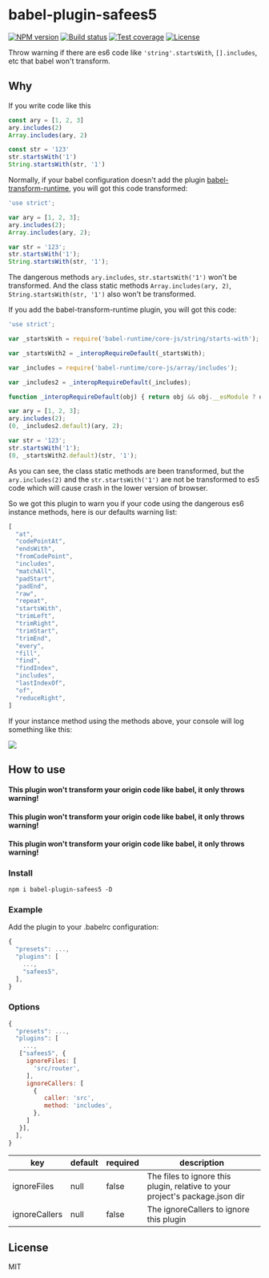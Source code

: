 # babel-plugin-safees5

[![NPM version][npm-image]][npm-url]
[![Build status][travis-image]][travis-url]
[![Test coverage][codecov-image]][codecov-url]
[![License][license-image]][license-url]

Throw warning if there are es6 code like `'string'.startsWith`, `[].includes`, etc that babel won't transform.

## Why

If you write code like this

```js
const ary = [1, 2, 3]
ary.includes(2)
Array.includes(ary, 2)

const str = '123'
str.startsWith('1')
String.startsWith(str, '1')
```

Normally, if your babel configuration doesn't add the plugin [babel-transform-runtime](https://www.npmjs.com/package/babel-plugin-transform-runtime), you will got this code transformed:

```js
'use strict';

var ary = [1, 2, 3];
ary.includes(2);
Array.includes(ary, 2);

var str = '123';
str.startsWith('1');
String.startsWith(str, '1');
```

The dangerous methods `ary.includes`, `str.startsWith('1')` won't be transformed. And the class static methods `Array.includes(ary, 2)`, `String.startsWith(str, '1')` also won't be transformed.

If you add the babel-transform-runtime plugin, you will got this code:

```js
'use strict';

var _startsWith = require('babel-runtime/core-js/string/starts-with');

var _startsWith2 = _interopRequireDefault(_startsWith);

var _includes = require('babel-runtime/core-js/array/includes');

var _includes2 = _interopRequireDefault(_includes);

function _interopRequireDefault(obj) { return obj && obj.__esModule ? obj : { default: obj }; }

var ary = [1, 2, 3];
ary.includes(2);
(0, _includes2.default)(ary, 2);

var str = '123';
str.startsWith('1');
(0, _startsWith2.default)(str, '1');
```

As you can see, the class static methods are been transformed, but the `ary.includes(2)` and the `str.startsWith('1')` are not be transformed to es5 code which will cause crash in the lower version of browser.

So we got this plugin to warn you if your code using the dangerous es6 instance methods, here is our defaults warning list:

```js
[
  "at",
  "codePointAt",
  "endsWith",
  "fromCodePoint",
  "includes",
  "matchAll",
  "padStart",
  "padEnd",
  "raw",
  "repeat",
  "startsWith",
  "trimLeft",
  "trimRight",
  "trimStart",
  "trimEnd",
  "every",
  "fill",
  "find",
  "findIndex",
  "includes",
  "lastIndexOf",
  "of",
  "reduceRight",
]
```

If your instance method using the methods above, your console will log something like this:

![](https://gw.alipayobjects.com/zos/rmsportal/uZlxTuZaiwgfIUucYnhi.png)

## How to use

#### This plugin won't transform your origin code like babel, it only throws warning!
#### This plugin won't transform your origin code like babel, it only throws warning!
#### This plugin won't transform your origin code like babel, it only throws warning!

### Install
```
npm i babel-plugin-safees5 -D
```

### Example

Add the plugin to your .babelrc configuration:

```js
{
  "presets": ...,
  "plugins": [
    ...,
    "safees5",
  ],
}
```

### Options

```js
{
  "presets": ...,
  "plugins": [
    ...,
   ["safees5", {
     ignoreFiles: [
       'src/router',
     ],
     ignoreCallers: [
       {
          caller: 'src',
          method: 'includes',
       },
     ]
   }],
  ],
}
```

| key                 | default | required | description                               |
| ------------------- | ------- | -------- | ----------------------------------------- |
| ignoreFiles         | null    | false    | The files to ignore this plugin, relative to your project's package.json dir   |
| ignoreCallers | null    | false    | The ignoreCallers to ignore this plugin |



## License

  MIT

[npm-image]: https://img.shields.io/npm/v/ua-spy.svg?style=flat-square
[npm-url]: https://npmjs.org/package/ua-spy
[travis-image]: https://travis-ci.org/ant-ife/babel-plugin-safees5.svg?branch=master
[travis-url]: https://travis-ci.org/ant-ife/babel-plugin-safees5
[codecov-image]: https://codecov.io/gh/ant-ife/babel-plugin-safees5/branch/master/graph/badge.svg
[codecov-url]: https://codecov.io/gh/ant-ife/babel-plugin-safees5
[license-image]: http://img.shields.io/npm/l/ua-spy.svg?style=flat-square
[license-url]: LICENSE
